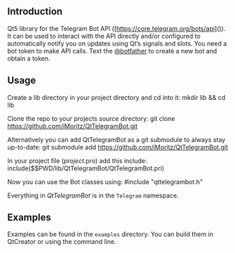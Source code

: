 ## Introduction
Qt5 library for the Telegram Bot API ([https://core.telegram.org/bots/api]()).
It can be used to interact with the API directly and/or configured to automatically notify you on updates using Qt’s signals and slots.
You need a bot token to make API calls. Text the [@botfather](https://telegram.me/BotFather) to create a new bot and obtain a token.

## Usage
Create a lib directory in your project directory and cd into it:
    mkdir lib && cd lib

Clone the repo to your projects source directory:
    git clone https://github.com/iMoritz/QtTelegramBot.git

Alternatively you can add QtTelegramBot as a git submodule to always stay up-to-date:
    git submodule add https://github.com/iMoritz/QtTelegramBot.git

In your project file (*project*.pro) add this include:
    include($$PWD/lib/QtTelegramBot/QtTelegramBot.pri)

Now you can use the Bot classes using:
    #include "qttelegrambot.h"
    

Everything in *QtTelegramBot* is in the `Telegram` namespace.


## Examples
Examples can be found in the `examples` directory. You can build them in QtCreator or using the command line.